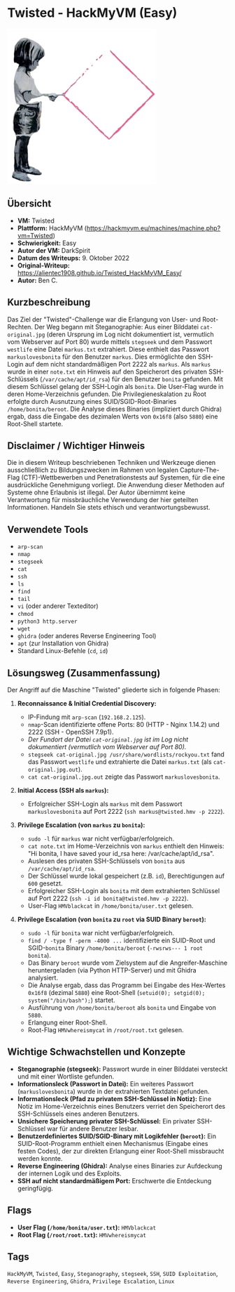 # Twisted - HackMyVM (Easy)
 
![Twisted.png](Twisted.png)

## Übersicht

*   **VM:** Twisted
*   **Plattform:** HackMyVM (https://hackmyvm.eu/machines/machine.php?vm=Twisted)
*   **Schwierigkeit:** Easy
*   **Autor der VM:** DarkSpirit
*   **Datum des Writeups:** 9. Oktober 2022
*   **Original-Writeup:** https://alientec1908.github.io/Twisted_HackMyVM_Easy/
*   **Autor:** Ben C.

## Kurzbeschreibung

Das Ziel der "Twisted"-Challenge war die Erlangung von User- und Root-Rechten. Der Weg begann mit Steganographie: Aus einer Bilddatei `cat-original.jpg` (deren Ursprung im Log nicht dokumentiert ist, vermutlich vom Webserver auf Port 80) wurde mittels `stegseek` und dem Passwort `westlife` eine Datei `markus.txt` extrahiert. Diese enthielt das Passwort `markuslovesbonita` für den Benutzer `markus`. Dies ermöglichte den SSH-Login auf dem nicht standardmäßigen Port 2222 als `markus`. Als `markus` wurde in einer `note.txt` ein Hinweis auf den Speicherort des privaten SSH-Schlüssels (`/var/cache/apt/id_rsa`) für den Benutzer `bonita` gefunden. Mit diesem Schlüssel gelang der SSH-Login als `bonita`. Die User-Flag wurde in deren Home-Verzeichnis gefunden. Die Privilegieneskalation zu Root erfolgte durch Ausnutzung eines SUID/SGID-Root-Binaries `/home/bonita/beroot`. Die Analyse dieses Binaries (impliziert durch Ghidra) ergab, dass die Eingabe des dezimalen Werts von `0x16f8` (also `5880`) eine Root-Shell startete.

## Disclaimer / Wichtiger Hinweis

Die in diesem Writeup beschriebenen Techniken und Werkzeuge dienen ausschließlich zu Bildungszwecken im Rahmen von legalen Capture-The-Flag (CTF)-Wettbewerben und Penetrationstests auf Systemen, für die eine ausdrückliche Genehmigung vorliegt. Die Anwendung dieser Methoden auf Systeme ohne Erlaubnis ist illegal. Der Autor übernimmt keine Verantwortung für missbräuchliche Verwendung der hier geteilten Informationen. Handeln Sie stets ethisch und verantwortungsbewusst.

## Verwendete Tools

*   `arp-scan`
*   `nmap`
*   `stegseek`
*   `cat`
*   `ssh`
*   `ls`
*   `find`
*   `tail`
*   `vi` (oder anderer Texteditor)
*   `chmod`
*   `python3 http.server`
*   `wget`
*   `ghidra` (oder anderes Reverse Engineering Tool)
*   `apt` (zur Installation von Ghidra)
*   Standard Linux-Befehle (`cd`, `id`)

## Lösungsweg (Zusammenfassung)

Der Angriff auf die Maschine "Twisted" gliederte sich in folgende Phasen:

1.  **Reconnaissance & Initial Credential Discovery:**
    *   IP-Findung mit `arp-scan` (`192.168.2.125`).
    *   `nmap`-Scan identifizierte offene Ports: 80 (HTTP - Nginx 1.14.2) und 2222 (SSH - OpenSSH 7.9p1).
    *   *Der Fundort der Datei `cat-original.jpg` ist im Log nicht dokumentiert (vermutlich vom Webserver auf Port 80).*
    *   `stegseek cat-original.jpg /usr/share/wordlists/rockyou.txt` fand das Passwort `westlife` und extrahierte die Datei `markus.txt` (als `cat-original.jpg.out`).
    *   `cat cat-original.jpg.out` zeigte das Passwort `markuslovesbonita`.

2.  **Initial Access (SSH als `markus`):**
    *   Erfolgreicher SSH-Login als `markus` mit dem Passwort `markuslovesbonita` auf Port 2222 (`ssh markus@twisted.hmv -p 2222`).

3.  **Privilege Escalation (von `markus` zu `bonita`):**
    *   `sudo -l` für `markus` war nicht verfügbar/erfolgreich.
    *   `cat note.txt` im Home-Verzeichnis von `markus` enthielt den Hinweis: "Hi bonita, I have saved your id_rsa here: /var/cache/apt/id_rsa".
    *   Auslesen des privaten SSH-Schlüssels von `bonita` aus `/var/cache/apt/id_rsa`.
    *   Der Schlüssel wurde lokal gespeichert (z.B. `id`), Berechtigungen auf `600` gesetzt.
    *   Erfolgreicher SSH-Login als `bonita` mit dem extrahierten Schlüssel auf Port 2222 (`ssh -i id bonita@twisted.hmv -p 2222`).
    *   User-Flag `HMVblackcat` in `/home/bonita/user.txt` gelesen.

4.  **Privilege Escalation (von `bonita` zu `root` via SUID Binary `beroot`):**
    *   `sudo -l` für `bonita` war nicht verfügbar/erfolgreich.
    *   `find / -type f -perm -4000 ...` identifizierte ein SUID-Root und SGID-`bonita` Binary `/home/bonita/beroot` (`-rwsrws--- 1 root bonita`).
    *   Das Binary `beroot` wurde vom Zielsystem auf die Angreifer-Maschine heruntergeladen (via Python HTTP-Server) und mit Ghidra analysiert.
    *   Die Analyse ergab, dass das Programm bei Eingabe des Hex-Wertes `0x16f8` (dezimal `5880`) eine Root-Shell (`setuid(0); setgid(0); system("/bin/bash");`) startet.
    *   Ausführung von `/home/bonita/beroot` als `bonita` und Eingabe von `5880`.
    *   Erlangung einer Root-Shell.
    *   Root-Flag `HMVwhereismycat` in `/root/root.txt` gelesen.

## Wichtige Schwachstellen und Konzepte

*   **Steganographie (stegseek):** Passwort wurde in einer Bilddatei versteckt und mit einer Wortliste gefunden.
*   **Informationsleck (Passwort in Datei):** Ein weiteres Passwort (`markuslovesbonita`) wurde in der extrahierten Textdatei gefunden.
*   **Informationsleck (Pfad zu privatem SSH-Schlüssel in Notiz):** Eine Notiz im Home-Verzeichnis eines Benutzers verriet den Speicherort des SSH-Schlüssels eines anderen Benutzers.
*   **Unsichere Speicherung privater SSH-Schlüssel:** Ein privater SSH-Schlüssel war für andere Benutzer lesbar.
*   **Benutzerdefiniertes SUID/SGID-Binary mit Logikfehler (`beroot`):** Ein SUID-Root-Programm enthielt einen Mechanismus (Eingabe eines festen Codes), der zur direkten Erlangung einer Root-Shell missbraucht werden konnte.
*   **Reverse Engineering (Ghidra):** Analyse eines Binaries zur Aufdeckung der internen Logik und des Exploits.
*   **SSH auf nicht standardmäßigem Port:** Erschwerte die Entdeckung geringfügig.

## Flags

*   **User Flag (`/home/bonita/user.txt`):** `HMVblackcat`
*   **Root Flag (`/root/root.txt`):** `HMVwhereismycat`

## Tags

`HackMyVM`, `Twisted`, `Easy`, `Steganography`, `stegseek`, `SSH`, `SUID Exploitation`, `Reverse Engineering`, `Ghidra`, `Privilege Escalation`, `Linux`
